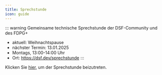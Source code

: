```yaml
---
title: Sprechstunde
icon: guide
---
```


::: warning Gemeinsame technische Sprechstunde der DSF-Community und des FDPG+
- aktuell: Weihnachtspause
- nächster Termin: 13.01.2025
- Montags, 13:00-14:00 Uhr
- Ort: https://dsf.dev/sprechstunde
:::


Klicken Sie [hier](https://lecture.senfcall.de/sim-ock-1vk-l8o), um der Sprechstunde beizutreten. 
